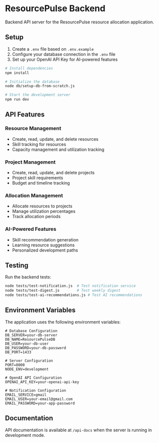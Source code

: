 # ResourcePulse Backend

Backend API server for the ResourcePulse resource allocation application.

## Setup

1. Create a `.env` file based on `.env.example`
2. Configure your database connection in the `.env` file
3. Set up your OpenAI API Key for AI-powered features

```bash
# Install dependencies
npm install

# Initialize the database
node db/setup-db-from-scratch.js

# Start the development server
npm run dev
```

## API Features

### Resource Management
- Create, read, update, and delete resources
- Skill tracking for resources
- Capacity management and utilization tracking

### Project Management
- Create, read, update, and delete projects
- Project skill requirements
- Budget and timeline tracking

### Allocation Management
- Allocate resources to projects
- Manage utilization percentages
- Track allocation periods

### AI-Powered Features
- Skill recommendation generation
- Learning resource suggestions
- Personalized development paths

## Testing

Run the backend tests:

```bash
node tests/test-notification.js  # Test notification service
node tests/test-digest.js        # Test weekly digest
node tests/test-ai-recommendations.js # Test AI recommendations
```

## Environment Variables

The application uses the following environment variables:

```
# Database Configuration
DB_SERVER=your-db-server
DB_NAME=ResourcePulseDB
DB_USER=your-db-user
DB_PASSWORD=your-db-password
DB_PORT=1433

# Server Configuration
PORT=8000
NODE_ENV=development

# OpenAI API Configuration
OPENAI_API_KEY=your-openai-api-key

# Notification Configuration
EMAIL_SERVICE=gmail
EMAIL_USER=your-email@gmail.com
EMAIL_PASSWORD=your-app-password
```

## Documentation

API documentation is available at `/api-docs` when the server is running in development mode.